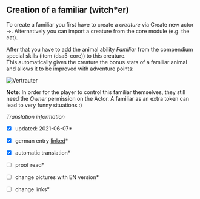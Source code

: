 ## Creation of a familiar (witch*er)

To create a familiar you first have to create a *creature* via Create new actor ->. Alternatively you can import a creature from the core module (e.g. the cat).

After that you have to add the animal ability *Familiar* from the compendium special skills (item (dsa5-core)) to this creature.  
This automatically gives the creature the bonus stats of a familiar animal and allows it to be improved with adventure points:  
  
![Vertrauter](https://user-images.githubusercontent.com/80099175/113439436-db8ccc00-93ea-11eb-8d32-09a7c71c9c13.png)
  
**Note**: In order for the player to control this familiar themselves, they still need the *Owner* permission on the Actor.
A familiar as an extra token can lead to very funny situations :)


*Translation information*  
*[x] updated: 2021-06-07*  
*[x] german entry [linked](de/de-Vertrautentiere.md)*  
*[x] automatic translation*  
*[ ] proof read*  
*[ ] change pictures with EN version*
*[ ] change links*  

